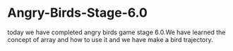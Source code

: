 # Angry-Birds-Stage-6.0
today we have completed angry birds game stage 6.0.We have learned the concept of array and how to use it and we have make a bird trajectory.
